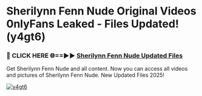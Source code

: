 # Sherilynn Fenn Nude Original Videos 0nlyFans Leaked - Files Updated! (y4gt6)

<h3>🔴 CLICK HERE 🌐==►► <a href="https://tinyurl.com/52m3yx9h" rel="nofollow">Sherilynn Fenn Nude Updated Files</a></h3>

Get Sherilynn Fenn Nude and all content. Now you can access all videos and pictures of Sherilynn Fenn Nude. New Updated Files 2025!

[![y4gt6](https://i.imgur.com/TnHtlc8.gif)](https://tinyurl.com/52m3yx9h)

